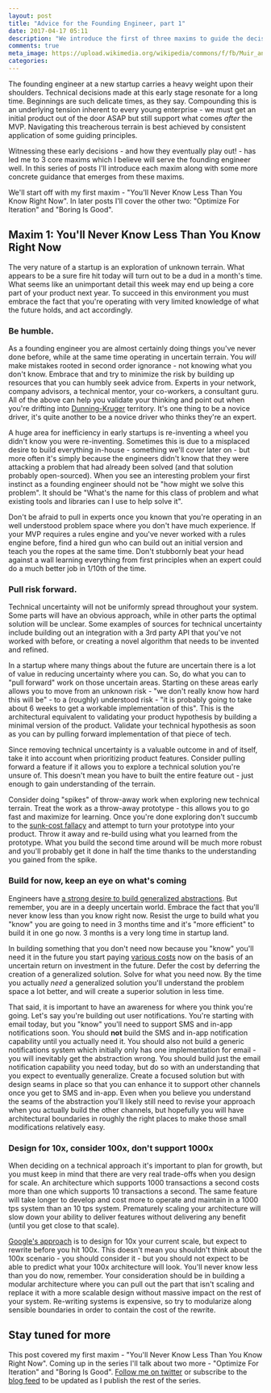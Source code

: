 ```yaml
---
layout: post
title: "Advice for the Founding Engineer, part 1"
date: 2017-04-17 05:11
description: "We introduce the first of three maxims to guide the decisions of a founding engineer: You'll Never Know Less Than You Know Right Now."
comments: true
meta_image: https://upload.wikimedia.org/wikipedia/commons/f/fb/Muir_and_Roosevelt_restored.jpg
categories: 
---
```


The founding engineer at a new startup carries a heavy weight upon their shoulders. Technical decisions made at this early stage resonate for a long time. Beginnings are such delicate times, as they say. Compounding this is an underlying tension inherent to every young enterprise - we must get an initial product out of the door ASAP but still support what comes *after* the MVP. Navigating this treacherous terrain is best achieved by consistent application of some guiding principles. 

Witnessing these early decisions - and how they eventually play out! - has led me to 3 core maxims which I believe will serve the founding engineer well. In this series of posts I'll introduce each maxim along with some more concrete guidance that emerges from these maxims.

We'll start off with my first maxim - "You'll Never Know Less Than You Know Right Now". In later posts I'll cover the other two: "Optimize For Iteration" and "Boring Is Good". 

## Maxim 1: You'll Never Know Less Than You Know Right Now
The very nature of a startup is an exploration of unknown terrain. What appears to be a sure fire hit today will turn out to be a dud in a month's time. What seems like an unimportant detail this week may end up being a core part of your product next year. To succeed in this environment you must embrace the fact that you're operating with very limited knowledge of what the future holds, and act accordingly.

### Be humble.
As a founding engineer you are almost certainly doing things you've never done before, while at the same time operating in uncertain terrain. You *will* make mistakes rooted in second order ignorance - not knowing what you don't know. Embrace that and try to minimize the risk by building up resources that you can humbly seek advice from. Experts in your network, company advisors, a technical mentor, your co-workers, a consultant guru. All of the above can help you validate your thinking and point out when you're drifting into [Dunning-Kruger](http://rationalwiki.org/wiki/Dunning-Kruger_effect) territory. It's one thing to be a novice driver, it's quite another to be a novice driver who thinks they're an expert. 

A huge area for inefficiency in early startups is re-inventing a wheel you didn't know you were re-inventing. Sometimes this is due to a misplaced desire to build everything in-house - something we'll cover later on - but more often it's simply because the engineers didn't know that they were attacking a problem that had already been solved (and that solution probably open-sourced). When you see an interesting problem your first instinct as a founding engineer should not be "how might we solve this problem". It should be "What's the name for this class of problem and what existing tools and libraries can I use to help solve it".

Don't be afraid to pull in experts once you known that you're operating in an well understood problem space where you don't have much experience. If your MVP requires a rules engine and you've never worked with a rules engine before, find a hired gun who can build out an initial version and teach you the ropes at the same time. Don't stubbornly beat your head against a wall learning everything from first principles when an expert could do a much better job in 1/10th of the time.

### Pull risk forward.
Technical uncertainty will not be uniformly spread throughout your system. Some parts will have an obvious approach, while in other parts the optimal solution will be unclear. Some examples of sources for technical uncertainty include building out an integration with a 3rd party API that you've not worked with before, or creating a novel algorithm that needs to be invented and refined. 

In a startup where many things about the future are uncertain there is a lot of value in reducing uncertainty where you can. So, do what you can to "pull forward" work on those uncertain areas. Starting on these areas early allows you to move from an unknown risk - "we don't really know how hard this will be" - to a (roughly) understood risk - "it is probably going to take about 6 weeks to get a workable implementation of this". This is the architectural equivalent to validating your product hypothesis by building a minimal version of the product. Validate your technical hypothesis as soon as you can by pulling forward implementation of that piece of tech.

Since removing technical uncertainty is a valuable outcome in and of itself, take it into account when prioritizing product features. Consider pulling forward a feature if it allows you to explore a technical solution you're unsure of. This doesn't mean you have to built the entire feature out - just enough to gain understanding of the terrain.

Consider doing "spikes" of throw-away work when exploring new technical terrain. Treat the work as a throw-away prototype - this allows you to go fast and maximize for learning. Once you're done exploring don't succumb to the [sunk-cost fallacy](https://www.logicallyfallacious.com/tools/lp/Bo/LogicalFallacies/173/Sunk-Cost-Fallacy) and attempt to turn your prototype into your product. Throw it away and re-build using what you learned from the prototype. What you build the second time around will be much more robust and you'll probably get it done in half the time thanks to the understanding you gained from the spike.

### Build for now, keep an eye on what's coming
Engineers have [a strong desire to build generalized abstractions](https://xkcd.com/974/). But remember, you are in a deeply uncertain world. Embrace the fact that you'll never know less than you know right now. Resist the urge to build what you "know" you are going to need in 3 months time and it's "more efficient" to build it in one go now. 3 months is a very long time in startup land. 

In building something that you don't need now because you "know" you'll need it in the future you start paying [various costs](https://martinfowler.com/bliki/Yagni.html) now on the basis of an uncertain return on investment in the future. Defer the cost by deferring the creation of a generalized solution. Solve for what you need now. By the time you actually *need* a generalized solution you'll understand the problem space a lot better, and will create a superior solution in less time.

That said, it is important to have an awareness for where you think you're going. Let's say you're building out user notifications. You're starting with email today, but you "know" you'll need to support SMS and in-app notifications soon. You should **not** build the SMS and in-app notification capability until you actually need it. You should also not build a generic notifications system which initially only has one implementation for email - you will inevitably get the abstraction wrong. You should build just the email notification capability you need today, but do so with an understanding that you expect to eventually generalize. Create a focused solution but with design seams in place so that you can enhance it to support other channels once you get to SMS and in-app. Even when you believe you understand the seams of the abstraction you'll likely still need to revise your approach when you actually build the other channels, but hopefully you will have architectural boundaries in roughly the right places to make those small modifications relatively easy.

### Design for 10x, consider 100x, don't support 1000x
When deciding on a technical approach it's important to plan for growth, but you must keep in mind that there are very real trade-offs when you design for scale. An architecture which supports 1000 transactions a second costs more than one which supports 10 transactions a second. The same feature will take longer to develop and cost more to operate and maintain in a 1000 tps system than an 10 tps system. Prematurely scaling your architecture will slow down your ability to deliver features without delivering any benefit (until you get close to that scale).

[Google's approach](http://static.googleusercontent.com/media/research.google.com/en//people/jeff/WSDM09-keynote.pdf) is to design for 10x your current scale, but expect to rewrite before you hit 100x. This doesn't mean you shouldn't think about the 100x scenario - you should consider it - but you should not expect to be able to predict what your 100x architecture will look. You'll never know less than you do now, remember. Your consideration should be in building a modular architecture where you can pull out the part that isn't scaling and replace it with a more scalable design without massive impact on the rest of your system. Re-writing systems is expensive, so try to modularize along sensible boundaries in order to contain the cost of the rewrite.

## Stay tuned for more

This post covered my first maxim - "You'll Never Know Less Than You Know Right Now". Coming up in the series I'll talk about two more - "Optimize For Iteration" and "Boring Is Good". [Follow me on twitter](https://twitter.com/ph1) or subscribe to the [blog feed](/atom.xml) to be updated as I publish the rest of the series.
